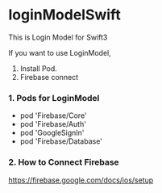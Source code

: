 # loginModelSwift
This is Login Model for Swift3

If you want to use LoginModel, 
1. Install Pod.
2. Firebase connect

### 1. Pods for LoginModel
  * pod 'Firebase/Core'
  * pod 'Firebase/Auth'
  * pod 'GoogleSignIn'
  * pod 'Firebase/Database'
  
### 2. How to Connect Firebase 
<https://firebase.google.com/docs/ios/setup>


